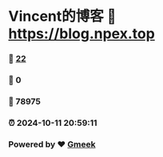 # Vincent的博客 :link: https://blog.npex.top 
### :page_facing_up: [22](https://blog.npex.top/tag.html) 
### :speech_balloon: 0 
### :hibiscus: 78975 
### :alarm_clock: 2024-10-11 20:59:11 
### Powered by :heart: [Gmeek](https://github.com/Meekdai/Gmeek)
